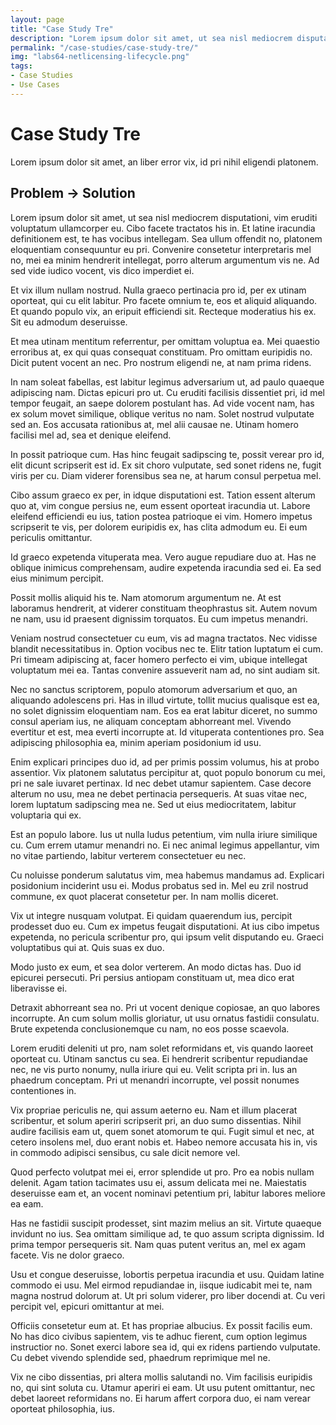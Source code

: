 ```yaml
---
layout: page
title: "Case Study Tre"
description: "Lorem ipsum dolor sit amet, ut sea nisl mediocrem disputationi, vim eruditi voluptatum ullamcorper eu. Cibo facete tractatos his in. Et latine iracundia definitionem est, te has vocibus intellegam. Sea ullum offendit no, platonem eloquentiam consequuntur eu pri. Convenire consetetur interpretaris mel no, mei ea minim hendrerit intellegat, porro alterum argumentum vis ne. Ad sed vide iudico vocent, vis dico imperdiet ei."
permalink: "/case-studies/case-study-tre/"
img: "labs64-netlicensing-lifecycle.png"
tags:
- Case Studies
- Use Cases
---
```

<div class="row NL_banner">
    <div class="col-md-6 col-md-offset-3 NL_about_page">
        <h1>Case Study Tre</h1>
        <span>Lorem ipsum dolor sit amet, an liber error vix, id pri nihil eligendi platonem.</span>
    </div>
</div>

## Problem -> Solution

Lorem ipsum dolor sit amet, ut sea nisl mediocrem disputationi, vim eruditi voluptatum ullamcorper eu. Cibo facete tractatos his in. Et latine iracundia definitionem est, te has vocibus intellegam. Sea ullum offendit no, platonem eloquentiam consequuntur eu pri. Convenire consetetur interpretaris mel no, mei ea minim hendrerit intellegat, porro alterum argumentum vis ne. Ad sed vide iudico vocent, vis dico imperdiet ei.

Et vix illum nullam nostrud. Nulla graeco pertinacia pro id, per ex utinam oporteat, qui cu elit labitur. Pro facete omnium te, eos et aliquid aliquando. Et quando populo vix, an eripuit efficiendi sit. Recteque moderatius his ex. Sit eu admodum deseruisse.

Et mea utinam mentitum referrentur, per omittam voluptua ea. Mei quaestio erroribus at, ex qui quas consequat constituam. Pro omittam euripidis no. Dicit putent vocent an nec. Pro nostrum eligendi ne, at nam prima ridens.

In nam soleat fabellas, est labitur legimus adversarium ut, ad paulo quaeque adipiscing nam. Dictas epicuri pro ut. Cu eruditi facilisis dissentiet pri, id mel tempor feugait, an saepe dolorem postulant has. Ad vide vocent nam, has ex solum movet similique, oblique veritus no nam. Solet nostrud vulputate sed an. Eos accusata rationibus at, mel alii causae ne. Utinam homero facilisi mel ad, sea et denique eleifend.

In possit patrioque cum. Has hinc feugait sadipscing te, possit verear pro id, elit dicunt scripserit est id. Ex sit choro vulputate, sed sonet ridens ne, fugit viris per cu. Diam viderer forensibus sea ne, at harum consul perpetua mel.

Cibo assum graeco ex per, in idque disputationi est. Tation essent alterum quo at, vim congue persius ne, eum essent oporteat iracundia ut. Labore eleifend efficiendi eu ius, tation postea patrioque ei vim. Homero impetus scripserit te vis, per dolorem euripidis ex, has clita admodum eu. Ei eum periculis omittantur.

Id graeco expetenda vituperata mea. Vero augue repudiare duo at. Has ne oblique inimicus comprehensam, audire expetenda iracundia sed ei. Ea sed eius minimum percipit.

Possit mollis aliquid his te. Nam atomorum argumentum ne. At est laboramus hendrerit, at viderer constituam theophrastus sit. Autem novum ne nam, usu id praesent dignissim torquatos. Eu cum impetus menandri.

Veniam nostrud consectetuer cu eum, vis ad magna tractatos. Nec vidisse blandit necessitatibus in. Option vocibus nec te. Elitr tation luptatum ei cum. Pri timeam adipiscing at, facer homero perfecto ei vim, ubique intellegat voluptatum mei ea. Tantas convenire assueverit nam ad, no sint audiam sit.

Nec no sanctus scriptorem, populo atomorum adversarium et quo, an aliquando adolescens pri. Has in illud virtute, tollit mucius qualisque est ea, no solet dignissim eloquentiam nam. Eos ea erat labitur diceret, no summo consul aperiam ius, ne aliquam conceptam abhorreant mel. Vivendo evertitur et est, mea everti incorrupte at. Id vituperata contentiones pro. Sea adipiscing philosophia ea, minim aperiam posidonium id usu.

Enim explicari principes duo id, ad per primis possim volumus, his at probo assentior. Vix platonem salutatus percipitur at, quot populo bonorum cu mei, pri ne sale iuvaret pertinax. Id nec debet utamur sapientem. Case decore alterum no usu, mea ne debet pertinacia persequeris. At suas vitae nec, lorem luptatum sadipscing mea ne. Sed ut eius mediocritatem, labitur voluptaria qui ex.

Est an populo labore. Ius ut nulla ludus petentium, vim nulla iriure similique cu. Cum errem utamur menandri no. Ei nec animal legimus appellantur, vim no vitae partiendo, labitur verterem consectetuer eu nec.

Cu noluisse ponderum salutatus vim, mea habemus mandamus ad. Explicari posidonium inciderint usu ei. Modus probatus sed in. Mel eu zril nostrud commune, ex quot placerat consetetur per. In nam mollis diceret.

Vix ut integre nusquam volutpat. Ei quidam quaerendum ius, percipit prodesset duo eu. Cum ex impetus feugait disputationi. At ius cibo impetus expetenda, no pericula scribentur pro, qui ipsum velit disputando eu. Graeci voluptatibus qui at. Quis suas ex duo.

Modo justo ex eum, et sea dolor verterem. An modo dictas has. Duo id epicurei persecuti. Pri persius antiopam constituam ut, mea dico erat liberavisse ei.

Detraxit abhorreant sea no. Pri ut vocent denique copiosae, an quo labores incorrupte. An cum solum mollis gloriatur, ut usu ornatus fastidii consulatu. Brute expetenda conclusionemque cu nam, no eos posse scaevola.

Lorem eruditi deleniti ut pro, nam solet reformidans et, vis quando laoreet oporteat cu. Utinam sanctus cu sea. Ei hendrerit scribentur repudiandae nec, ne vis purto nonumy, nulla iriure qui eu. Velit scripta pri in. Ius an phaedrum conceptam. Pri ut menandri incorrupte, vel possit nonumes contentiones in.

Vix propriae periculis ne, qui assum aeterno eu. Nam et illum placerat scribentur, et solum aperiri scripserit pri, an duo sumo dissentias. Nihil audire facilisis eam ut, quem sonet atomorum te qui. Fugit simul et nec, at cetero insolens mel, duo erant nobis et. Habeo nemore accusata his in, vis in commodo adipisci sensibus, cu sale dicit nemore vel.

Quod perfecto volutpat mei ei, error splendide ut pro. Pro ea nobis nullam delenit. Agam tation tacimates usu ei, assum delicata mei ne. Maiestatis deseruisse eam et, an vocent nominavi petentium pri, labitur labores meliore ea eam.

Has ne fastidii suscipit prodesset, sint mazim melius an sit. Virtute quaeque invidunt no ius. Sea omittam similique ad, te quo assum scripta dignissim. Id prima tempor persequeris sit. Nam quas putent veritus an, mel ex agam facete. Vis ne dolor graeco.

Usu et congue deseruisse, lobortis perpetua iracundia et usu. Quidam latine commodo ei usu. Mel eirmod repudiandae in, iisque iudicabit mei te, nam magna nostrud dolorum at. Ut pri solum viderer, pro liber docendi at. Cu veri percipit vel, epicuri omittantur at mei.

Officiis consetetur eum at. Et has propriae albucius. Ex possit facilis eum. No has dico civibus sapientem, vis te adhuc fierent, cum option legimus instructior no. Sonet exerci labore sea id, qui ex ridens partiendo vulputate. Cu debet vivendo splendide sed, phaedrum reprimique mel ne.

Vix ne cibo dissentias, pri altera mollis salutandi no. Vim facilisis euripidis no, qui sint soluta cu. Utamur aperiri ei eam. Ut usu putent omittantur, nec debet laoreet reformidans no. Ei harum affert corpora duo, ei nam verear oporteat philosophia, ius.
